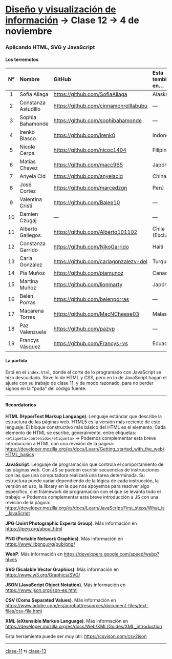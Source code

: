 # [Diseño y visualización de información](https://github.com/profesorfaco/troncal/) → Clase 12 → 4 de noviembre

### Aplicando HTML, SVG y JavaScript

#### Los terremotos

| N° | Nombre | GitHub | Está temblando en… |
|:------------:|:-----------------------------------|:-------------------|:--------------------|
| 1 | Sofía Aliaga | https://github.com/SofiaAliaga | Alaska |
| 2 | Constanza Astudillo | https://github.com/cinnamonrolllabubu | — |
| 3 | Sophia Bahamonde | https://github.com/sophibahamonde | — |
| 4 | Irenko Blasco | https://github.com/Irenk0 | Indonesia |
| 5 | Nicole Cerpa | https://github.com/nicoc1404 | Filipinas |
| 6 | Matias Chavez | https://github.com/macc965 | Japón (1) |
| 7 | Anyela Cid | https://github.com/anyelacid | China |
| 8 | José Cortez | https://github.com/marcedzgn | Perú |
| 9 | Valentina Cristi | https://github.com/Balee10 | — |
| 10 | Damien Czugaj | — | — |
| 11 | Alberto Gallegos | https://github.com/Alberto101102 | Chile (Exclusivo) |
| 12 | Constanza Garrido | https://github.com/NikoGarrido | Haiti |
| 13 | Carla González | https://github.com/carlagonzalezv-del | Turquía |
| 14 | Pía Muñoz | https://github.com/piamunoz | Canadá |
| 15 | Martina Muñoz | https://github.com/lionmarty | Japón (2) |
| 16 | Belén Porras | https://github.com/belenporras | — |
| 17 | Macarena Torres | https://github.com/MacNCheese03 | Malasia |
| 18 | Paz Valenzuela | https://github.com/pazvp | — |
| 19 | Francys Vásquez | https://github.com/Francys-vs | Ecuador |

#### La partida

Está en el `index.html`, donde el corte de lo programado con JavaScript se hizo descuidado. Sirve lo de HTML y CSS, pero en lo de JavaScript hagan el ajuste con su trabajo de clase 11, y de modo razonado, para no perder signos en la "poda" del código fuente.

- - - - - - - 

#### Recordatorios

**HTML (HyperText Markup Language)**. Lenguaje estándar que describe la estructura de las páginas web. HTML5 es la versión más reciente de este lenguaje. El bloque constructivo más básico del HTML es el elemento. Cada elemento de HTML se escribe, generalmente, entre etiquetas: `<etiqueta>contenido</etiqueta>` → Podemos complementar esta breve introducción a HTML con una revisión de la página: https://developer.mozilla.org/es/docs/Learn/Getting_started_with_the_web/HTML_basics

**JavaScript**. Lenguaje de programación que controla el comportamiento de las páginas web. Con JS se pueden escribir secuencias de instrucciones con las que una computadora realizará una tarea determinada. Su estructura puede variar dependiendo de la lógica de cada instrucción, la versión en uso, la library en la que nos apoyemos para resolver algo específico, o el framework de programación con el que se levanta todo el trabajo → Podemos complementar esta breve introducción a JS con una revisión de la página: https://developer.mozilla.org/es/docs/Learn/JavaScript/First_steps/What_is_JavaScript

**JPG (Joint Photographic Experts Group)**. Más información en https://jpeg.org/about.html

**PNG (Portable Network Graphics)**. Más información en https://www.libpng.org/pub/png/ 

**WebP**. Más información en https://developers.google.com/speed/webp?hl=es

**SVG (Scalable Vector Graphics)**. Más información en https://www.w3.org/Graphics/SVG/

**JSON (JavaScript Object Notation)**. Más información en https://www.json.org/json-es.html

**CSV (Coma Separated Values)**. Más información en https://www.adobe.com/es/acrobat/resources/document-files/text-files/csv-file.html 

**XML (eXtensible Markuo Language)**. Más información en https://developer.mozilla.org/es/docs/Web/XML/Guides/XML_introduction

Esta herramienta puede ser muy útil: https://csvjson.com/csv2json 

_ _ _ _ 

[clase-11](https://github.com/profesorfaco/troncal/blob/main/clase-11/README.md) ⇆ [clase-13](https://github.com/profesorfaco/troncal/blob/main/clase-13/README.md)
